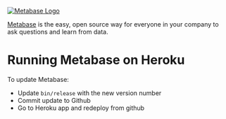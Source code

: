 [![Metabase Logo](http://www.metabase.com/images/logo.svg)](http://www.metabase.com/)

[Metabase](http://www.metabase.com/) is the easy, open source way for everyone in your company to ask questions and learn from data.

# Running Metabase on Heroku

To update Metabase:

- Update `bin/release` with the new version number
- Commit update to Github
- Go to Heroku app and redeploy from github
